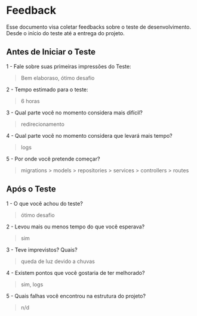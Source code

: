 # Feedback
Esse documento visa coletar feedbacks sobre o teste de desenvolvimento. Desde o início do teste até a entrega do projeto.

## Antes de Iniciar o Teste

1 - Fale sobre suas primeiras impressões do Teste:
> Bem elaboraso, ótimo desafio

2 - Tempo estimado para o teste:
> 6 horas

3 - Qual parte você no momento considera mais difícil?
> redirecionamento

4 - Qual parte você no momento considera que levará mais tempo?
> logs

5 - Por onde você pretende começar?
> migrations > models > repositories > services > controllers > routes


## Após o Teste

1 - O que você achou do teste?
> ótimo desafio

2 - Levou mais ou menos tempo do que você esperava?
> sim

3 - Teve imprevistos? Quais?
> queda de luz devido a chuvas

4 - Existem pontos que você gostaria de ter melhorado?
> sim, logs

5 - Quais falhas você encontrou na estrutura do projeto?
> n/d
